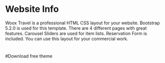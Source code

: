 # Website Info
Woox Travel is a professional HTML CSS layout for your website. Bootstrap 5.2.0 is used for this template. There are 4 different pages with great features. Carousel Sliders are used for item lists. Reservation Form is included. You can use this layout for your commercial work.
#
#Download free theme

